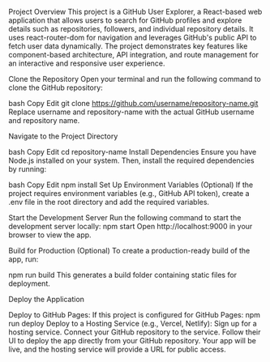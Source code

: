 
Project Overview
This project is a GitHub User Explorer, a React-based web application that allows users to search for GitHub profiles and explore details such as repositories, 
followers, and individual repository details. It uses react-router-dom for navigation and leverages GitHub's public API to fetch user data dynamically. 
The project demonstrates key features like component-based architecture, API integration, and route management for an interactive and responsive user experience.

Clone the Repository
Open your terminal and run the following command to clone the GitHub repository:

bash
Copy
Edit
git clone https://github.com/username/repository-name.git
Replace username and repository-name with the actual GitHub username and repository name.

Navigate to the Project Directory

bash
Copy
Edit
cd repository-name
Install Dependencies
Ensure you have Node.js installed on your system. Then, install the required dependencies by running:

bash
Copy
Edit
npm install
Set Up Environment Variables (Optional)
If the project requires environment variables (e.g., GitHub API token), create a .env file in the root directory and add the required variables.

Start the Development Server
Run the following command to start the development server locally:
npm start
Open http://localhost:9000 in your browser to view the app.

Build for Production (Optional)
To create a production-ready build of the app, run:

npm run build
This generates a build folder containing static files for deployment.

Deploy the Application

Deploy to GitHub Pages:
If this project is configured for GitHub Pages:
npm run deploy
Deploy to a Hosting Service (e.g., Vercel, Netlify):
Sign up for a hosting service.
Connect your GitHub repository to the service.
Follow their UI to deploy the app directly from your GitHub repository.
Your app will be live, and the hosting service will provide a URL for public access.

